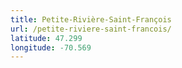 ```yaml
---
title: Petite-Rivière-Saint-François
url: /petite-riviere-saint-francois/
latitude: 47.299
longitude: -70.569
---
```

